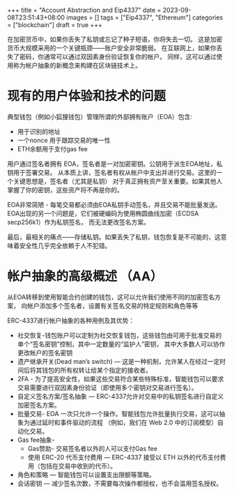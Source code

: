 +++
title = "Account Abstraction and Eip4337"
date = 2023-09-08T23:51:43+08:00
images = []
tags = ["Eip4337", "Ethereum"]
categories = ["blockchain"]
draft = true
+++

在加密货币中，如果你丢失了私钥或忘记了种子短语，你将失去一切。
这是加密货币大规模采用的一个关键瓶颈——账户安全非常脆弱。
在互联网上，如果你丢失了密码，你通常可以通过双因素身份验证恢复你的帐户。
同样，这可以通过使用称为帐户抽象的新概念来构建在区块链技术上。

# 现有的用户体验和技术的问题
典型钱包（例如小狐狸钱包）管理所谓的外部拥有账户（EOA）包含:

* 用于识别的地址
* 一个nonce 用于跟踪交易的唯一性
* ETH余额用于支付gas fee

用户通过签名者拥有 EOA，签名者是一对加密密钥。公钥用于派生EOA地址，私钥用于签署交易。
从本质上讲，签名者有权从帐户中支出并进行交易。这里的一个关键思想是，签名者（尤其是私钥）
对于真正拥有资产至关重要。如果其他人掌握了你的密钥，这些资产将不再是你的。

EOA非常简陋 - 每笔交易都必须由EOA私钥手动签名，并且交易不能批量发送。
EOA出现的另一个问题是，它们被硬编码为使用椭圆曲线加密（ECDSA secp256k1）作为私钥签名，
而无法更改签名方案。

最后，最相关的痛点——存储私钥。如果丢失了私钥，钱包恢复是不可能的，这意味着安全性几乎完全依赖于人不犯错。

# 帐户抽象的高级概述 （AA）
从EOA转移到使用智能合约创建的钱包，这可以允许我们使用不同的加密签名方案，
向帐户添加多个签名者，设置有关签名交易的特定规则和角色等等

ERC-4337进行帐户抽象的各种用例及其优势：
* 社交恢复-钱包账户可以定制为社交恢复钱包，这些钱包由可用于批准交易的单个“签名密钥”控制，其中一定数量的“监护人”密钥，
其中大多数人可以协作更改帐户的签名密钥 
* 遗产继承开关(Dead man’s switch) — 这是一种机制，允许某人在经过一定时间后将其钱包的所有权转让给某个指定的接收者。
* 2FA - 为了提高安全性，如果这些交易符合某些特殊标准，智能钱包可以要求交易需要进行双因素身份验证（即使用多个密钥对交易进行签名）。
* 自定义签名方案/签名抽象 — ERC-4337允许对交易中的私钥签名进行自定义加密签名方案。
* 批量交易- EOA 一次只允许一个操作。智能钱包允许批量执行交易，这可以抽象为通过延时和事件驱动的流程
（例如，我们在 Web 2.0 中的订阅模型）自动化交易。
* Gas fee抽象-
    * Gas赞助- 交易签名者以外的人可以支付Gas fee
    * 使用 ERC-20 代币支付费用 — ERC-4337 接受以 ETH 以外的代币支付费用（包括在交易中收到的代币）。
* 角色和策略 — 智能钱包可以设置支出限额等策略。
* 会话密钥 — 减少签名次数，不需要每次操作都授权，也不会滥用签名授权。


